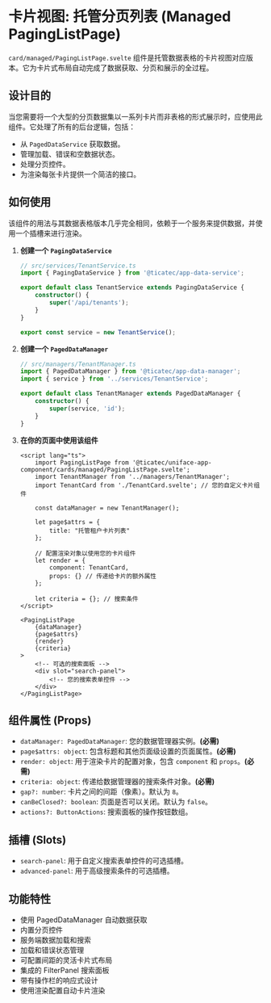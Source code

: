 # 卡片视图: 托管分页列表 (Managed PagingListPage)

`card/managed/PagingListPage.svelte` 组件是托管数据表格的卡片视图对应版本。它为卡片式布局自动完成了数据获取、分页和展示的全过程。

## 设计目的

当您需要将一个大型的分页数据集以一系列卡片而非表格的形式展示时，应使用此组件。它处理了所有的后台逻辑，包括：

-   从 `PagedDataService` 获取数据。
-   管理加载、错误和空数据状态。
-   处理分页控件。
-   为渲染每张卡片提供一个简洁的接口。

## 如何使用

该组件的用法与其数据表格版本几乎完全相同，依赖于一个服务来提供数据，并使用一个插槽来进行渲染。

1.  **创建一个 `PagingDataService`**

    ```ts
    // src/services/TenantService.ts
    import { PagingDataService } from '@ticatec/app-data-service';

    export default class TenantService extends PagingDataService {
        constructor() {
            super('/api/tenants');
        }
    }

    export const service = new TenantService();
    ```

2.  **创建一个 `PagedDataManager`**

    ```ts
    // src/managers/TenantManager.ts
    import { PagedDataManager } from '@ticatec/app-data-manager';
    import { service } from '../services/TenantService';

    export default class TenantManager extends PagedDataManager {
        constructor() {
            super(service, 'id');
        }
    }
    ```

3.  **在你的页面中使用该组件**

    ```svelte
    <script lang="ts">
        import PagingListPage from '@ticatec/uniface-app-component/cards/managed/PagingListPage.svelte';
        import TenantManager from '../managers/TenantManager';
        import TenantCard from './TenantCard.svelte'; // 您的自定义卡片组件

        const dataManager = new TenantManager();

        let page$attrs = {
            title: "托管租户卡片列表"
        };

        // 配置渲染对象以使用您的卡片组件
        let render = {
            component: TenantCard,
            props: {} // 传递给卡片的额外属性
        };

        let criteria = {}; // 搜索条件
    </script>

    <PagingListPage
        {dataManager}
        {page$attrs}
        {render}
        {criteria}
    >
        <!-- 可选的搜索面板 -->
        <div slot="search-panel">
            <!-- 您的搜索表单控件 -->
        </div>
    </PagingListPage>
    ```

## 组件属性 (Props)

-   `dataManager: PagedDataManager`: 您的数据管理器实例。**(必需)**
-   `page$attrs: object`: 包含标题和其他页面级设置的页面属性。**(必需)**
-   `render: object`: 用于渲染卡片的配置对象，包含 `component` 和 `props`。**(必需)**
-   `criteria: object`: 传递给数据管理器的搜索条件对象。**(必需)**
-   `gap?: number`: 卡片之间的间距（像素）。默认为 `8`。
-   `canBeClosed?: boolean`: 页面是否可以关闭。默认为 `false`。
-   `actions?: ButtonActions`: 搜索面板的操作按钮数组。

## 插槽 (Slots)

-   `search-panel`: 用于自定义搜索表单控件的可选插槽。
-   `advanced-panel`: 用于高级搜索条件的可选插槽。

## 功能特性

-   使用 PagedDataManager 自动数据获取
-   内置分页控件
-   服务端数据加载和搜索
-   加载和错误状态管理
-   可配置间距的灵活卡片式布局
-   集成的 FilterPanel 搜索面板
-   带有操作栏的响应式设计
-   使用渲染配置自动卡片渲染
